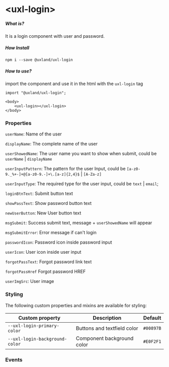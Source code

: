 # \<uxl-login\>

##### What is?

It is a login component with user and password.

##### How Install

```
npm i --save @uxland/uxl-login
```

##### How to use?

import the component and use it in the html with the `uxl-login` tag

```
import "@uxland/uxl-login";

<body>
    <uxl-login></uxl-login>
</body>
```

### Properties
  `userName`: Name of the user

  `displayName`: The complete name of the user

  `userShowedName`: The user name you want to show when submit, could be ``userName`` | ``displayName``

  `userInputPattern`: The pattern for the user Input, could be ``[a-z0-9._%+-]+@[a-z0-9.-]+\.[a-z]{2,4}$`` | ``[A-Za-z]``

  `userInputType`: The required type for the user input, could be ``text`` | ``email``;

  `loginBtnText`: Submit button text

  `showPassText`: Show password button text

  `newUserButton`: New User button text

  `msgSubmit`: Success submit text, message + `userShowedName` will appear

  `msgSubmitError`: Error message if can't login

  `passwordIcon`: Password icon inside password input
  
  `userIcon`: User icon inside user input

  `forgotPassText`: Forgot password link text

  `forgotPassHref` Forgot password HREF

  `userImgSrc`: User image
  
  

### Styling
The following custom properties and mixins are available for styling:

| Custom property | Description | Default |
| --- | --- | --- |
| `--uxl-login-primary-color` | Buttons and textfield color | `#00897B` |
| `--uxl-login-background-color` | Component background color | `#E0F2F1` |


### Events

